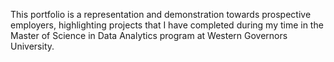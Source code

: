This portfolio is a representation and demonstration towards prospective employers, highlighting projects that I have completed during my time in the Master of Science in Data Analytics program at Western Governors University.
